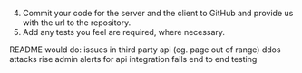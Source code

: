 4. Commit your code for the server and the client to GitHub and provide us with the url to the repository.
5. Add any tests you feel are required, where necessary.

README
would do:
issues in third party api (eg. page out of range)
ddos attacks
rise admin alerts for api integration fails
end to end testing
